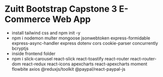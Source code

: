 # Zuitt Bootstrap Capstone 3 E-Commerce Web App

- install tailwind css and npm init -y
- npm i nodemon multer mongoose jsonwebtoken express-formidable express-async-handler express dotenv cors cookie-parser concurrently bcryptjs
- inside frontend folder
- npm i slick-carousel react-slick react-toastify react-router react-router-dom react-redux react-icons apexcharts react-apexcharts moment flowbite axios @reduxjs/toolkit @paypal/react-paypal-js